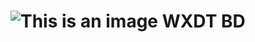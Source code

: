 # ![This is an image](https://media.discordapp.net/attachments/1013798035257565194/1013926100482658384/Logo_Trans.png?width=100&height=100) WXDT BD
